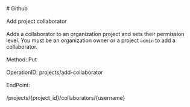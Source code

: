 <br>#     Github</br>
<br>Add project collaborator</br>
<br>Adds a collaborator to an organization project and sets their permission level. You must be an organization owner or a project `admin` to add a collaborator.</br>
<br>Method: Put</br>
<br>OperationID: projects/add-collaborator</br>
<br>EndPoint:</br>
<br>/projects/{project_id}/collaborators/{username}</br>
